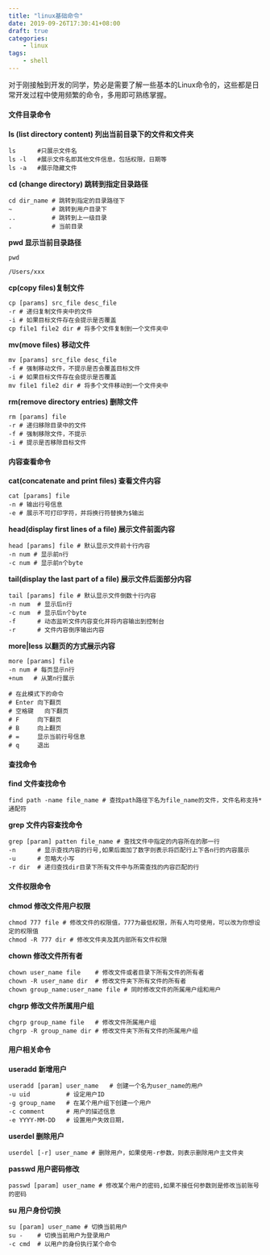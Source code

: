 ```yaml
---
title: "linux基础命令"
date: 2019-09-26T17:30:41+08:00
draft: true
categories:
    - linux
tags:
    - shell
---
```


对于刚接触到开发的同学，势必是需要了解一些基本的Linux命令的，这些都是日常开发过程中使用频繁的命令，多用即可熟练掌握。

<!--more-->

#### 文件目录命令

**ls (list directory content) 列出当前目录下的文件和文件夹**

```shell
ls		#只展示文件名
ls -l	#展示文件名即其他文件信息，包括权限，日期等
ls -a	#展示隐藏文件
```

**cd (change directory) 跳转到指定目录路径**

```shell
cd dir_name # 跳转到指定的目录路径下
~ 			# 跳转到用户目录下
.. 			# 跳转到上一级目录
. 			# 当前目录
```

**pwd 显示当前目录路径**

```shell
pwd

/Users/xxx
```

**cp(copy files)复制文件**

```shell
cp [params] src_file desc_file
-r # 递归复制文件夹中的文件
-i # 如果目标文件存在会提示是否覆盖
cp file1 file2 dir # 将多个文件复制到一个文件夹中
```

**mv(move files) 移动文件**

```shell
mv [params] src_file desc_file
-f # 强制移动文件，不提示是否会覆盖目标文件
-i # 如果目标文件存在会提示是否覆盖
mv file1 file2 dir # 将多个文件移动到一个文件夹中
```

**rm(remove directory entries) 删除文件**

```shell
rm [params] file
-r # 递归移除目录中的文件
-f # 强制移除文件，不提示
-i # 提示是否移除目标文件
```



#### 内容查看命令

**cat(concatenate and print files) 查看文件内容**

```shell
cat [params] file
-n # 输出行号信息
-e # 展示不可打印字符，并将换行符替换为$输出
```

**head(display first lines of a file) 展示文件前面内容**

```shell
head [params] file # 默认显示文件前十行内容
-n num # 显示前n行
-c num # 显示前n个byte
```

**tail(display the last part of a file) 展示文件后面部分内容**

```shell
tail [params] file # 默认显示文件倒数十行内容
-n num	# 显示后n行
-c num	# 显示后n个byte
-f		# 动态监听文件内容变化并将内容输出到控制台
-r		# 文件内容倒序输出内容
```

**more|less 以翻页的方式展示内容**

```shell
more [params] file
-n num # 每页显示n行
+num   # 从第n行展示

# 在此模式下的命令
# Enter	向下翻页
# 空格键	向下翻页
# F		向下翻页
# B		向上翻页
# =		显示当前行号信息
# q		退出
```



#### 查找命令

**find 文件查找命令**

```shell
find path -name file_name # 查找path路径下名为file_name的文件，文件名称支持*通配符
```

**grep 文件内容查找命令**

```shell
grep [param] patten file_name # 查找文件中指定的内容所在的那一行
-n 		# 显示查找内容的行号,如果后面加了数字则表示将匹配行上下各n行的内容展示
-u 		# 忽略大小写
-r dir	# 递归查找dir目录下所有文件中与所需查找的内容匹配的行
```



#### 文件权限命令

**chmod 修改文件用户权限**

```shell
chmod 777 file # 修改文件的权限值，777为最低权限，所有人均可使用，可以改为你想设定的权限值
chmod -R 777 dir # 修改文件夹及其内部所有文件权限
```

**chown 修改文件所有者**

```shell
chown user_name file 	# 修改文件或者目录下所有文件的所有者
chown -R user_name dir	# 修改文件夹下所有文件的所有者
chown group_name:user_name file # 同时修改文件的所属用户组和用户
```

**chgrp 修改文件所属用户组**

```shell
chgrp group_name file	# 修改文件所属用户组
chgrp -R group_name dir	# 修改文件夹下所有文件的所属用户组
```



#### 用户相关命令

**useradd 新增用户**

```shell
useradd [param] user_name	# 创建一个名为user_name的用户
-u uid			# 设定用户ID
-g group_name	# 在某个用户组下创建一个用户
-c comment		# 用户的描述信息
-e YYYY-MM-DD	# 设置用户失效日期，
```

**userdel 删除用户**

```shell
userdel [-r] user_name # 删除用户，如果使用-r参数，则表示删除用户主文件夹
```

**passwd 用户密码修改**

```shell
passwd [param] user_name # 修改某个用户的密码,如果不接任何参数则是修改当前账号的密码
```

**su 用户身份切换**

```shell
su [param] user_name # 切换当前用户
su - 	# 切换当前用户为登录用户
-c cmd	# 以用户的身份执行某个命令
```
